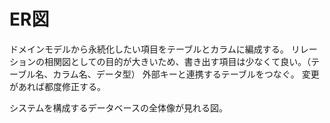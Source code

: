 # ER図

ドメインモデルから永続化したい項目をテーブルとカラムに編成する。
リレーションの相関図としての目的が大きいため、書き出す項目は少なくて良い。（テーブル名、カラム名、データ型）
外部キーと連携するテーブルをつなぐ。
変更があれば都度修正する。

システムを構成するデータベースの全体像が見れる図。